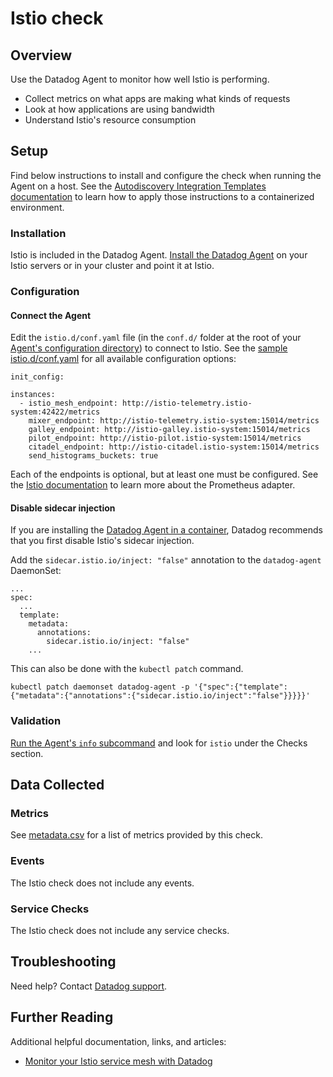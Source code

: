 # Istio check

## Overview

Use the Datadog Agent to monitor how well Istio is performing.

* Collect metrics on what apps are making what kinds of requests
* Look at how applications are using bandwidth
* Understand Istio's resource consumption

## Setup

Find below instructions to install and configure the check when running the Agent on a host. See the [Autodiscovery Integration Templates documentation][1] to learn how to apply those instructions to a containerized environment.

### Installation

Istio is included in the Datadog Agent. [Install the Datadog Agent][2] on your Istio servers or in your cluster and point it at Istio.

### Configuration

#### Connect the Agent

Edit the `istio.d/conf.yaml` file (in the `conf.d/` folder at the root of your [Agent's configuration directory][3]) to connect to Istio. See the [sample istio.d/conf.yaml][4] for all available configuration options:

```
init_config:

instances:
  - istio_mesh_endpoint: http://istio-telemetry.istio-system:42422/metrics
    mixer_endpoint: http://istio-telemetry.istio-system:15014/metrics
    galley_endpoint: http://istio-galley.istio-system:15014/metrics
    pilot_endpoint: http://istio-pilot.istio-system:15014/metrics
    citadel_endpoint: http://istio-citadel.istio-system:15014/metrics
    send_histograms_buckets: true
```

Each of the endpoints is optional, but at least one must be configured. See the [Istio documentation][5] to learn more about the Prometheus adapter.

#### Disable sidecar injection

If you are installing the [Datadog Agent in a container][10], Datadog recommends that you first disable Istio's sidecar injection.

Add the `sidecar.istio.io/inject: "false"` annotation to the `datadog-agent` DaemonSet:

```
...
spec:
  ...
  template:
    metadata:
      annotations:
        sidecar.istio.io/inject: "false"
    ...
```

This can also be done with the `kubectl patch` command.

```
kubectl patch daemonset datadog-agent -p '{"spec":{"template":{"metadata":{"annotations":{"sidecar.istio.io/inject":"false"}}}}}'
```

### Validation

[Run the Agent's `info` subcommand][6] and look for `istio` under the Checks section.

## Data Collected

### Metrics

See [metadata.csv][7] for a list of metrics provided by this check.

### Events
The Istio check does not include any events.

### Service Checks
The Istio check does not include any service checks.

## Troubleshooting
Need help? Contact [Datadog support][8].

## Further Reading
Additional helpful documentation, links, and articles:

- [Monitor your Istio service mesh with Datadog][9]

[1]: https://docs.datadoghq.com/agent/autodiscovery/integrations
[2]: https://app.datadoghq.com/account/settings#agent
[3]: https://docs.datadoghq.com/agent/guide/agent-configuration-files/?tab=agentv6#agent-configuration-directory
[4]: https://github.com/DataDog/integrations-core/blob/master/istio/datadog_checks/istio/data/conf.yaml.example
[5]: https://istio.io/docs/tasks/telemetry/metrics/querying-metrics
[6]: https://docs.datadoghq.com/agent/guide/agent-commands/?tab=agentv6#agent-status-and-information
[7]: https://github.com/DataDog/integrations-core/blob/master/istio/metadata.csv
[8]: https://docs.datadoghq.com/help
[9]: https://www.datadoghq.com/blog/monitor-istio-with-datadog
[10]: https://docs.datadoghq.com/agent/kubernetes
